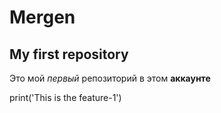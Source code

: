 # Mergen

## My first repository

Это мой _первый_ репозиторий в этом **аккаунте**

print('This is the feature-1')
